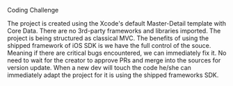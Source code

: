 Coding Challenge

The project is created using the Xcode's default Master-Detail template with Core Data.
There are no 3rd-party frameworks and libraries imported.
The project is being structured as classical MVC.
The benefits of using the shipped framework of iOS SDK is we have the full control of the souce. Meaning if there are critical bugs encountered, we can immediately fix it. No need to wait for the creator to approve PRs and merge into the sources for version update.
When a new dev will touch the code he/she can immediately adapt the project for it is using the shipped frameworks SDK.
